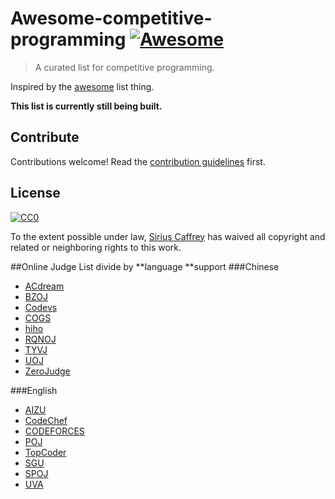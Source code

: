 # Awesome-competitive-programming  [![Awesome](https://cdn.rawgit.com/sindresorhus/awesome/d7305f38d29fed78fa85652e3a63e154dd8e8829/media/badge.svg)](https://github.com/imcaffrey/awesome-competitive-programming)

> A curated list for competitive programming.

Inspired by the [awesome](https://github.com/sindresorhus/awesome) list thing.

**This list is currently still being built.**

## Contribute

Contributions welcome! Read the [contribution guidelines](contributing.md) first.

## License

[![CC0](http://i.creativecommons.org/p/zero/1.0/88x31.png)](http://creativecommons.org/publicdomain/zero/1.0/)

To the extent possible under law, [Sirius Caffrey](https://github.com/imcaffrey) has waived all copyright and related or neighboring rights to this work.

##Online Judge List
divide by **language **support
###Chinese 
* [ACdream](http://acdream.info/)
* [BZOJ](http://www.lydsy.com/JudgeOnline/)
* [Codevs](http://codevs.cn/)
* [COGS](http://cojs.tk/cogs/index.php)
* [hiho](http://hihocoder.com/hiho)
* [RQNOJ](http://www.rqnoj.cn/)
* [TYVJ](http://www.tyvj.cn/)
* [UOJ](http://uoj.ac/)
* [ZeroJudge](http://zerojudge.tw/Problems)

###English 
* [AIZU](http://judge.u-aizu.ac.jp/onlinejudge/)
* [CodeChef](http://www.codechef.com/)
* [CODEFORCES](http://codeforces.com/)
* [POJ](http://poj.org/)
* [TopCoder](https://www.topcoder.com/)
* [SGU](http://acm.sgu.ru/)
* [SPOJ](http://www.spoj.com/)
* [UVA](https://uva.onlinejudge.org/)

